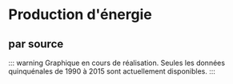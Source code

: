 # Production d'énergie

## par source

::: warning
Graphique en cours de réalisation. Seules les données quinquénales de 1990 à 2015 sont actuellement disponibles.
:::

<France-ProdEner-Sources />
